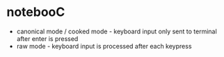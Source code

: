 # notebooC





- canonical mode / cooked mode - keyboard input only sent to terminal after enter is pressed 
- raw mode - keyboard input is processed after each keypress

